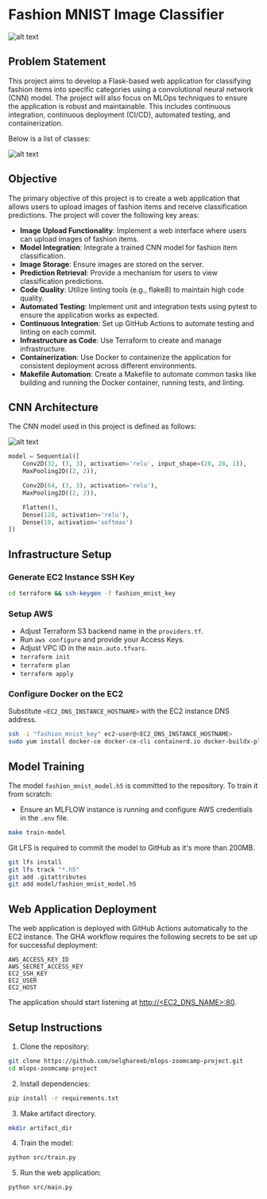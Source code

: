 # Fashion MNIST Image Classifier
![alt text](webapp.png "Fashion MNIST Web App")


## Problem Statement
This project aims to develop a Flask-based web application for classifying fashion items into specific categories using a convolutional neural network (CNN) model. The project will also focus on MLOps techniques to ensure the application is robust and maintainable. This includes continuous integration, continuous deployment (CI/CD), automated testing, and containerization.

Below is a list of classes:

![alt text](intro.png "Fashion MNIST Classifier")


## Objective
The primary objective of this project is to create a web application that allows users to upload images of fashion items and receive classification predictions. The project will cover the following key areas:
- **Image Upload Functionality**: Implement a web interface where users can upload images of fashion items.
- **Model Integration**: Integrate a trained CNN model for fashion item classification.
- **Image Storage**: Ensure images are stored on the server.
- **Prediction Retrieval**: Provide a mechanism for users to view classification predictions.
- **Code Quality**: Utilize linting tools (e.g., flake8) to maintain high code quality.
- **Automated Testing**: Implement unit and integration tests using pytest to ensure the application works as expected.
- **Continuous Integration**: Set up GitHub Actions to automate testing and linting on each commit.
- **Infrastructure as Code**: Use Terraform to create and manage infrastructure.
- **Containerization**: Use Docker to containerize the application for consistent deployment across different environments.
- **Makefile Automation**: Create a Makefile to automate common tasks like building and running the Docker container, running tests, and linting.

## CNN Architecture
The CNN model used in this project is defined as follows:

![alt text](model.png "CNN Architecture")

```python
model = Sequential([
    Conv2D(32, (3, 3), activation='relu', input_shape=(28, 28, 1)),
    MaxPooling2D((2, 2)),

    Conv2D(64, (3, 3), activation='relu'),
    MaxPooling2D((2, 2)),

    Flatten(),
    Dense(128, activation='relu'),
    Dense(10, activation='softmax')
])
```

## Infrastructure Setup

### Generate EC2 Instance SSH Key
```bash
cd terraform && ssh-keygen -f fashion_mnist_key
```

### Setup AWS
- Adjust Terraform S3 backend name in the `providers.tf`.
- Run `aws configure` and provide your Access Keys.
- Adjust VPC ID in the `main.auto.tfvars`.
- `terraform init`
- `terraform plan`
- `terraform apply`

### Configure Docker on the EC2
Substitute `<EC2_DNS_INSTANCE_HOSTNAME>` with the EC2 instance DNS address.
```bash
ssh -i "fashion_mnist_key" ec2-user@<EC2_DNS_INSTANCE_HOSTNAME>
sudo yum install docker-ce docker-ce-cli containerd.io docker-buildx-plugin docker-compose-plugin
```

## Model Training
The model `fashion_mnist_model.h5` is committed to the repository. To train it from scratch:
- Ensure an MLFLOW instance is running and configure AWS credentials in the `.env` file.
```bash
make train-model
```
Git LFS is required to commit the model to GitHub as it's more than 200MB.
```bash
git lfs install
git lfs track "*.h5"
git add .gitattributes
git add model/fashion_mnist_model.h5
```

## Web Application Deployment
The web application is deployed with GitHub Actions automatically to the EC2 instance. The GHA workflow requires the following secrets to be set up for successful deployment:
```plaintext
AWS_ACCESS_KEY_ID
AWS_SECRET_ACCESS_KEY
EC2_SSH_KEY
EC2_USER
EC2_HOST
```
The application should start listening at [http://<EC2_DNS_NAME>:80](http://<EC2_DNS_NAME>:80).

## Setup Instructions

1. Clone the repository:
```bash
git clone https://github.com/oelghareeb/mlops-zoomcamp-project.git
cd mlops-zoomcamp-project
```

2. Install dependencies:
```bash
pip install -r requirements.txt
```

3. Make artifact directory.
```bash
mkdir artifact_dir
```

4. Train the model:
```bash
python src/train.py
```

5. Run the web application:
```bash
python src/main.py
```
